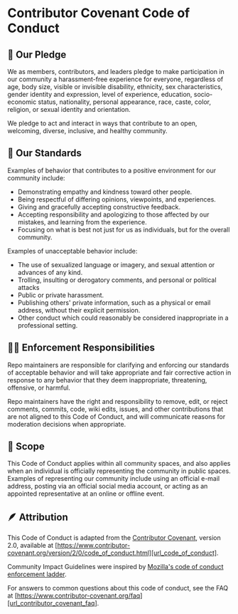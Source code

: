 <!-- EXTERNAL LINKS -->

[url_code_of_conduct]: https://www.contributor-covenant.org/version/2/0/code_of_conduct.html
[url_contributor_covenant_faq]: https://www.contributor-covenant.org/faq
[url_contributor_covenant]: https://www.contributor-covenant.org/
[url_mozilla_diversity]: https://github.com/mozilla/diversity

<!-- HEADER -->

# Contributor Covenant Code of Conduct

<!-- OUR PLEDGE -->

## 🤝 Our Pledge

We as members, contributors, and leaders pledge to make participation in our community a harassment-free experience for everyone, regardless of age, body size, visible or invisible disability, ethnicity, sex characteristics, gender identity and expression, level of experience, education, socio-economic status, nationality, personal appearance, race, caste, color, religion, or sexual identity and orientation.

We pledge to act and interact in ways that contribute to an open, welcoming, diverse, inclusive, and healthy community.

<!-- OUR STANDARDS -->

## 📃 Our Standards

Examples of behavior that contributes to a positive environment for our community include:

- Demonstrating empathy and kindness toward other people.
- Being respectful of differing opinions, viewpoints, and experiences.
- Giving and gracefully accepting constructive feedback.
- Accepting responsibility and apologizing to those affected by our mistakes, and learning from the experience.
- Focusing on what is best not just for us as individuals, but for the overall community.

Examples of unacceptable behavior include:

- The use of sexualized language or imagery, and sexual attention or advances of any kind.
- Trolling, insulting or derogatory comments, and personal or political attacks
- Public or private harassment.
- Publishing others' private information, such as a physical or email address, without their explicit permission.
- Other conduct which could reasonably be considered inappropriate in a professional setting.

<!-- ENFORCEMENT RESPONSIBILITIES -->

## 🧑‍⚖️ Enforcement Responsibilities

Repo maintainers are responsible for clarifying and enforcing our standards of acceptable behavior and will take appropriate and fair corrective action in response to any behavior that they deem inappropriate, threatening, offensive, or harmful.

Repo maintainers have the right and responsibility to remove, edit, or reject comments, commits, code, wiki edits, issues, and other contributions that are not aligned to this Code of Conduct, and will communicate reasons for moderation decisions when appropriate.

<!-- SCOPE -->

## 🔎 Scope

This Code of Conduct applies within all community spaces, and also applies when an individual is officially representing the community in public spaces. Examples of representing our community include using an official e-mail address, posting via an official social media account, or acting as an appointed representative at an online or offline event.

<!-- ATTRIBUTION -->

## 🪶 Attribution

This Code of Conduct is adapted from the [Contributor Covenant][url_contributor_covenant], version 2.0, available at [https://www.contributor-covenant.org/version/2/0/code_of_conduct.html][url_code_of_conduct].

Community Impact Guidelines were inspired by [Mozilla's code of conduct enforcement ladder][url_mozilla_diversity].

For answers to common questions about this code of conduct, see the FAQ at [https://www.contributor-covenant.org/faq][url_contributor_covenant_faq].
